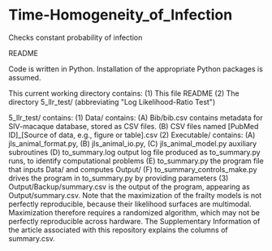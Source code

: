# Time-Homogeneity_of_Infection
Checks constant probability of infection

README

Code is written in Python.
Installation of the appropriate Python packages is assumed.

This current working directory contains:
    (1) This file README
    (2) The directory 5_llr_test/ (abbreviating "Log Likelihood-Ratio Test")

5_llr_test/ contains:
    (1) Data/ contains: 
        (A) Bib/bib.csv 
            contains metadata for SIV-macaque database, stored as CSV files.
        (B) CSV files 
            named [PubMed ID]_[Source of data, e.g., figure or table].csv
    (2) Executable/ contains:
        (A) jls_animal_format.py, (B) jls_animal_io.py, (C) jls_animal_model.py
            auxiliary subroutines
        (D) to_summary.log
            output log file produced as to_summary.py runs, to identify computational problems
        (E) to_summary.py
            the program file that inputs Data/ and computes Output/ 
        (F) to_summary_controls_make.py
            drives the program in to_summary.py by providing parameters
    (3) Output/Backup/summary.csv is the output of the program, appearing as Output/summary.csv.
        Note that the maximization of the frailty models is not perfectly reproducible, 
        because their likelihood surfaces are multimodal. Maximization therefore requires a
        randomized algorithm, which may not be perfectly reproducible across hardware. The
        Supplementary Information of the article associated with this repository explains the 
        columns of summary.csv.
        
